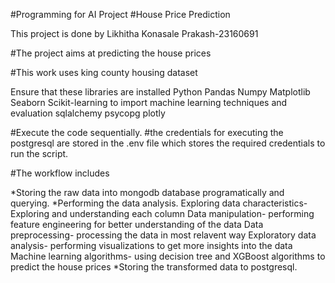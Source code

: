 #Programming for AI Project
#House Price Prediction

This project is done by Likhitha Konasale Prakash-23160691

#The project aims at predicting the house prices

#This work uses king county housing dataset

Ensure that these libraries are installed
Python
Pandas
Numpy
Matplotlib
Seaborn
Scikit-learning to import machine learning techniques and evaluation
sqlalchemy
psycopg
plotly

#Execute the code sequentially.
#the credentials for executing the postgresql are stored in the .env file which stores the required credentials to run the script.

#The workflow includes

*Storing the raw data into mongodb database programatically and querying.
*Performing the data analysis.
    Exploring data characteristics- Exploring and understanding each column
    Data manipulation- performing feature engineering for better understanding of the data
    Data preprocessing- processing the data in most relavent way
    Exploratory data analysis- performing visualizations to get more insights into the data
    Machine learning algorithms- using decision tree and XGBoost algorithms to predict the house prices
*Storing the transformed data to postgresql.




